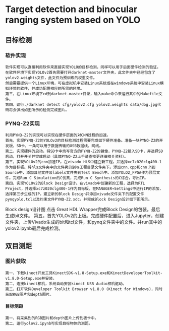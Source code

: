 # Target detection and binocular ranging system based on YOLO
## 目标检测
### 软件实现
    软件实现可以直接利用软件来直接实现YOLO的目标检测，同样可以用于后面硬件检测的验证。
    在软件环境下实现YOLOv2首先需要打开darknet-master文件夹，此文件夹中已经包含了yolov2.weights文件，此文件为预训练的权重文件。
    然后需要提供一个Linux环境，可在虚拟机中安装Linux系统或在windows系统中安装Linux模拟环境的软件，并成功配置相应的所需的环境。
    第三，在Linux环境下cd到darknet-master目录，输入make命令来运行其中的Makefile文件。
    第四，运行./darknet detect cfg/yolov2.cfg yolov2.weights data/dog.jpg代码将会弹出如图所示的检测完成图片。
### PYNQ-Z2实现
    利用PYNQ-Z2的实现可以实现在硬件层面的对CNN过程的加速。
    首先，实现PYNQ-Z2的YOLOv2的目标检测过程需要完成如下硬件准备。准备一块PYNQ-Z2的开发板，SD卡，一条可以用于数据传输的USB数据线，网线。
    第二，实现硬件的启动。将SD卡中烧写官方的PYNQ-Z2的镜像，PYNQ-Z2插入SD卡，并选择SD启动，打开开关并完成启动（具体PYNQ-Z2上手请查找更详细相关资料）。
    第三，实现VOLOv2的cnn加速IP。在vivado HLS中建立新工程，并选择xc7z020clg400-1作为目标板。将hls文件夹中的文件拷贝到与工程目录文件夹下。添加cnn.cpp和cnn.h到Source中，添加其他文件及labels文件夹到Test Bench中。添加YOLO2_FPGA作为顶层文件。完成Run C Simulation的C仿真，完成Run C Synthesis的C综合，导出IP。
    第四，实现YOLOv2的Block Design设计。在vivado中创建新的工程，选择为RTL Project，并选择xc7z020clg400-1作为目标板。在MANAGER→Settings中进行IP的添加，选择第三步生成的IP。建立新的Block Design并添加vivado文件夹下的配置文件pynqyolo.tcl以及约束文件PYNQ-Z2.xdc。并完成Block Design设计如下图所示。
Block design设计图
点击 Great HDL Wrapper完成Block Design的包装。最后生成bit文件。
    第五，首先YOLOv2的上板。完成硬件配置后，进入Jupyter，创建文件夹，上传Vivado生成的bit和tcl文件，和pynq文件夹中的文件。并run其中的yolov2.ipynb最后完成检测。
## 双目测距
### 图片获取
    第一，下载kinect开发工具KinectSDK-v1.8-Setup.exe和KinectDeveloperToolkit-v1.8.0-Setup.exe并安装。
    第二，连接kinect相机，系统自动安装kinect USB Audio相机驱动。
    第三，打开软件Developer Toolkit Browser v1.8.0 (Kinect for Windows)，同时获取RGB图片和depth图片。
#### 目标测距
    第一，将采集到的RGB图片和depth图片上传到板卡中。
    第二，运行yolov2.ipynb可实现目标物体的测距。

